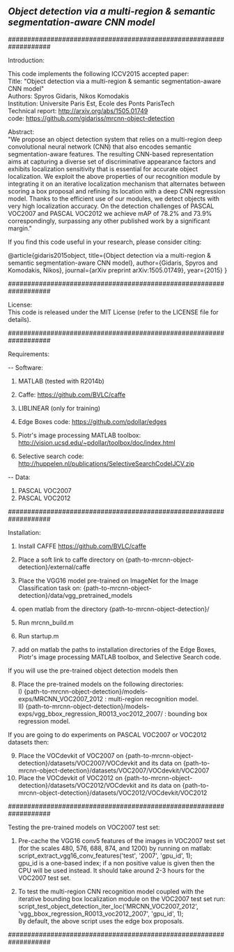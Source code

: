 ## *Object detection via a multi-region & semantic segmentation-aware CNN model*

###################################################################

Introduction:

This code implements the following ICCV2015 accepted paper:  
Title: "Object detection via a multi-region & semantic segmentation-aware CNN model"  
Authors: Spyros Gidaris, Nikos Komodakis  
Institution: Universite Paris Est, Ecole des Ponts ParisTech  
Technical report: http://arxiv.org/abs/1505.01749  
code: https://github.com/gidariss/mrcnn-object-detection  

Abstract:  
"We propose an object detection system that relies on a multi-region deep convolutional neural network (CNN) that also encodes semantic segmentation-aware features. The resulting CNN-based representation aims at capturing a diverse set of discriminative appearance factors and exhibits localization sensitivity that is essential for accurate object localization. We exploit the above properties of our recognition module by integrating it on an iterative localization mechanism that alternates between scoring a box proposal and refining its location with a deep CNN regression model. Thanks to the efficient use of our modules, we detect objects with very high localization accuracy. On the detection challenges of PASCAL VOC2007 and PASCAL VOC2012 we achieve mAP of 78.2% and 73.9% correspondingly, surpassing any other published work by a significant margin."   

If you find this code useful in your research, please consider citing:  

@article{gidaris2015object,
  title={Object detection via a multi-region \& semantic segmentation-aware CNN model},
  author={Gidaris, Spyros and Komodakis, Nikos},
  journal={arXiv preprint arXiv:1505.01749},
  year={2015}
}

###################################################################

License:  
This code is released under the MIT License (refer to the LICENSE file for details).  

###################################################################

Requirements:  

-- Software: 

1) MATLAB (tested with R2014b)

2) Caffe: https://github.com/BVLC/caffe

3) LIBLINEAR (only for training)  

4) Edge Boxes code: https://github.com/pdollar/edges

5) Piotr's image processing MATLAB toolbox: http://vision.ucsd.edu/~pdollar/toolbox/doc/index.html

6) Selective search code: http://huppelen.nl/publications/SelectiveSearchCodeIJCV.zip

-- Data: 

1) PASCAL VOC2007  
2) PASCAL VOC2012    

###################################################################

Installation:

1. Install CAFFE https://github.com/BVLC/caffe
2. Place a soft link to caffe directory on {path-to-mrcnn-object-detection}/external/caffe  
3. Place the VGG16 model pre-trained on ImageNet for the Image Classification task on:
	{path-to-mrcnn-object-detection}/data/vgg_pretrained_models

4.  open matlab from the directory {path-to-mrcnn-object-detection}/
5.  Run mrcnn_build.m  
6.  Run startup.m  
7. add on matlab the paths to installation directories of the Edge Boxes, Piotr's image processing MATLAB toolbox, and Selective Search code.

If you will use the pre-trained object detection models then

8. Place the pre-trained models on the following directories:  
	I)  {path-to-mrcnn-object-detection}/models-exps/MRCNN_VOC2007_2012  : multi-region recognition model.  
	II) {path-to-mrcnn-object-detection}/models-exps/vgg_bbox_regression_R0013_voc2012_2007/ : bounding box regression model.

If you are going to do experiments on PASCAL VOC2007 or VOC2012 datasets then:

9. Place the VOCdevkit of VOC2007 on {path-to-mrcnn-object-detection}/datasets/VOC2007/VOCdevkit and its data on {path-to-mrcnn-object-detection}/datasets/VOC2007/VOCdevkit/VOC2007 
10. Place the VOCdevkit of VOC2012 on {path-to-mrcnn-object-detection}/datasets/VOC2012/VOCdevkit and its data on {path-to-mrcnn-object-detection}/datasets/VOC2012/VOCdevkit/VOC2012

###################################################################

Testing the pre-trained models on VOC2007 test set: 

1. Pre-cache the VGG16 conv5 features of the images in VOC2007 test set (for the scales 480, 576, 688, 874, and 1200) by running on matlab:  
script_extract_vgg16_conv_features('test', '2007', 'gpu_id', 1);   
gpu_id is a one-based index; if a non positive value is given then the CPU will be used instead. It should take around 2-3 hours for the VOC2007 test set.  

2. To test the multi-region CNN recognition model coupled with the iterative bounding box localization module on the VOC2007 test set run:  
script_test_object_detection_iter_loc('MRCNN_VOC2007_2012', 'vgg_bbox_regression_R0013_voc2012_2007', 'gpu_id', 1);   
By default, the above script uses the edge box proposals.  

###################################################################
